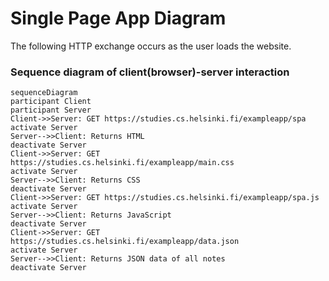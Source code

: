 # Single Page App Diagram

The following HTTP exchange occurs as the user loads the website.

### Sequence diagram of client(browser)-server interaction
```mermaid
sequenceDiagram
participant Client
participant Server
Client->>Server: GET https://studies.cs.helsinki.fi/exampleapp/spa
activate Server
Server-->>Client: Returns HTML
deactivate Server
Client->>Server: GET https://studies.cs.helsinki.fi/exampleapp/main.css
activate Server
Server-->>Client: Returns CSS
deactivate Server
Client->>Server: GET https://studies.cs.helsinki.fi/exampleapp/spa.js
activate Server
Server-->>Client: Returns JavaScript
deactivate Server
Client->>Server: GET https://studies.cs.helsinki.fi/exampleapp/data.json
activate Server
Server-->>Client: Returns JSON data of all notes
deactivate Server
```


